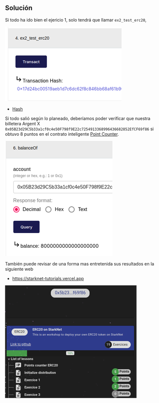 ## Solución

Si todo ha ido bien el ejericio 1, solo tendrá que llamar `ex2_test_erc20`,

![Graph](/contracts/Imagenes/ex02.png)

* [Hash](https://goerli.voyager.online/tx/0x17d24bc00519aeb1d7c6dc62f8c846bb68af61b90b872af6f1939e68e22155b)


Si todo salió según lo planeado, deberíamos poder verificar que nuestra billetera Argent X `0x05B23d29C5b33a1cf0c4e50F798f9E22c7254913368996436682852EfCF69f86` si obtuvo 8 puntos en el contrato inteligente [Point Counter](https://goerli.voyager.online/contract/0x228c0e6db14052a66901df14a9e8493c0711fa571860d9c62b6952997aae58b).

![Graph](/contracts/Imagenes/balanceofex02.png)

También puede revisar de una forma mas entretenida sus resultados en la siguiente web 

* https://starknet-tutorials.vercel.app

![Graph](/contracts/Imagenes/puntosex02.png)
